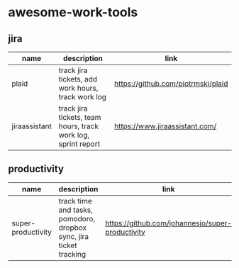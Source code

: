 # awesome-work-tools

## jira

| name | description | link |
|------|-------------|------|
| plaid | track jira tickets, add work hours, track work log | https://github.com/piotrmski/plaid |
| jiraassistant | track jira tickets, team hours, track work log, sprint report | https://www.jiraassistant.com/ |

## productivity


| name | description | link |
|------|-------------|------|
| super-productivity | track time and tasks, pomodoro, dropbox sync, jira ticket tracking | https://github.com/johannesjo/super-productivity |
